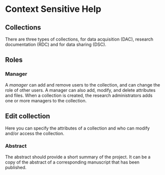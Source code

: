 # Context Sensitive Help

## Collections

There are three types of collections, for data acquisition (DAC), research documentation (RDC) and for data sharing (DSC).

## Roles

### Manager

A _manager_ can add and remove users to the collection, and can change the role of other users. A manager can also add, modify, and delete attributes and files. When a collection is created, the research administrators adds one or more managers to the collection.


## Edit collection

Here you can specify the attributes of a collection and who can modify and/or access the collection.

### Abstract

The abstract should provide a short summary of the project. It can be a copy of the abstract of a corresponding manuscript that has been published.
